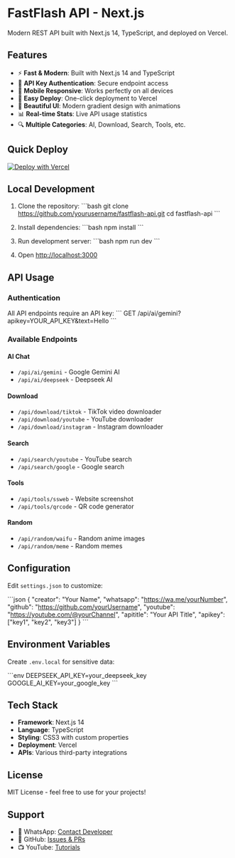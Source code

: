 # FastFlash API - Next.js

Modern REST API built with Next.js 14, TypeScript, and deployed on Vercel.

## Features

- ⚡ **Fast & Modern**: Built with Next.js 14 and TypeScript
- 🔐 **API Key Authentication**: Secure endpoint access
- 📱 **Mobile Responsive**: Works perfectly on all devices
- 🚀 **Easy Deploy**: One-click deployment to Vercel
- 🎨 **Beautiful UI**: Modern gradient design with animations
- 📊 **Real-time Stats**: Live API usage statistics
- 🔍 **Multiple Categories**: AI, Download, Search, Tools, etc.

## Quick Deploy

[![Deploy with Vercel](https://vercel.com/button)](https://vercel.com/new/clone?repository-url=https://github.com/yourusername/fastflash-api)

## Local Development

1. Clone the repository:
\`\`\`bash
git clone https://github.com/yourusername/fastflash-api.git
cd fastflash-api
\`\`\`

2. Install dependencies:
\`\`\`bash
npm install
\`\`\`

3. Run development server:
\`\`\`bash
npm run dev
\`\`\`

4. Open [http://localhost:3000](http://localhost:3000)

## API Usage

### Authentication
All API endpoints require an API key:
\`\`\`
GET /api/ai/gemini?apikey=YOUR_API_KEY&text=Hello
\`\`\`

### Available Endpoints

#### AI Chat
- `/api/ai/gemini` - Google Gemini AI
- `/api/ai/deepseek` - Deepseek AI

#### Download
- `/api/download/tiktok` - TikTok video downloader
- `/api/download/youtube` - YouTube downloader
- `/api/download/instagram` - Instagram downloader

#### Search
- `/api/search/youtube` - YouTube search
- `/api/search/google` - Google search

#### Tools
- `/api/tools/ssweb` - Website screenshot
- `/api/tools/qrcode` - QR code generator

#### Random
- `/api/random/waifu` - Random anime images
- `/api/random/meme` - Random memes

## Configuration

Edit `settings.json` to customize:

\`\`\`json
{
  "creator": "Your Name",
  "whatsapp": "https://wa.me/yourNumber",
  "github": "https://github.com/yourUsername",
  "youtube": "https://youtube.com/@yourChannel",
  "apititle": "Your API Title",
  "apikey": ["key1", "key2", "key3"]
}
\`\`\`

## Environment Variables

Create `.env.local` for sensitive data:

\`\`\`env
DEEPSEEK_API_KEY=your_deepseek_key
GOOGLE_AI_KEY=your_google_key
\`\`\`

## Tech Stack

- **Framework**: Next.js 14
- **Language**: TypeScript
- **Styling**: CSS3 with custom properties
- **Deployment**: Vercel
- **APIs**: Various third-party integrations

## License

MIT License - feel free to use for your projects!

## Support

- 📱 WhatsApp: [Contact Developer](https://wa.me/6285133888035)
- 🐙 GitHub: [Issues & PRs](https://github.com/IbraDecode)
- 📺 YouTube: [Tutorials](https://youtube.com/@IbraDecode)
